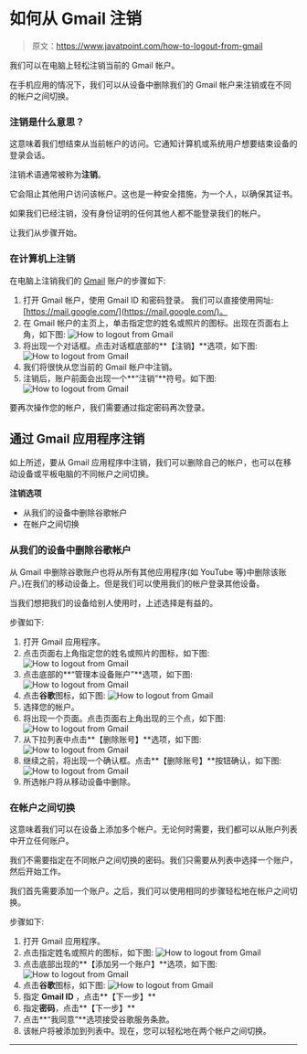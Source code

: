 # 如何从 Gmail 注销

> 原文：<https://www.javatpoint.com/how-to-logout-from-gmail>

我们可以在电脑上轻松注销当前的 Gmail 帐户。

在手机应用的情况下，我们可以从设备中删除我们的 Gmail 帐户来注销或在不同的帐户之间切换。

### 注销是什么意思？

这意味着我们想结束从当前帐户的访问。它通知计算机或系统用户想要结束设备的登录会话。

注销术语通常被称为**注销**。

它会阻止其他用户访问该帐户。这也是一种安全措施，为一个人，以确保其证书。

如果我们已经注销，没有身份证明的任何其他人都不能登录我们的帐户。

让我们从步骤开始。

### 在计算机上注销

在电脑上注销我们的 [Gmail](gmail) 账户的步骤如下:

1.  打开 Gmail 帐户，使用 Gmail ID 和密码登录。
    我们可以直接使用网址:[https://mail.google.com/](https://mail.google.com/)。
2.  在 Gmail 帐户的主页上，单击指定您的姓名或照片的图标。出现在页面右上角，如下图:
    ![How to logout from Gmail](img/6e739248a842eb2e57f0797b40dd3ec1.png)
3.  将出现一个对话框。点击对话框底部的**【注销】**选项，如下图:
    ![How to logout from Gmail](img/79d81dfcecb08a8562d4511e3b361f62.png)
4.  我们将很快从您当前的 Gmail 帐户中注销。
5.  注销后，账户前面会出现一个**“注销”**符号。如下图:
    ![How to logout from Gmail](img/2d5236c5054849fe659a475e960dab2a.png)

要再次操作您的帐户，我们需要通过指定密码再次登录。

## 通过 Gmail 应用程序注销

如上所述，要从 Gmail 应用程序中注销，我们可以删除自己的帐户，也可以在移动设备或平板电脑的不同帐户之间切换。

**注销选项**

*   从我们的设备中删除谷歌帐户
*   在帐户之间切换

### 从我们的设备中删除谷歌帐户

从 Gmail 中删除谷歌账户也将从所有其他应用程序(如 YouTube 等)中删除该账户。)在我们的移动设备上。但是我们可以使用我们的帐户登录其他设备。

当我们想把我们的设备给别人使用时，上述选择是有益的。

步骤如下:

1.  打开 Gmail 应用程序。
2.  点击页面右上角指定您的姓名或照片的图标，如下图:
    ![How to logout from Gmail](img/874a1861d01ac5c9645d1ba68be52368.png)
3.  点击底部的**“管理本设备账户”**选项，如下图:
    ![How to logout from Gmail](img/4c15b89b386a6cbe429c05967ee68ff0.png)
4.  点击**谷歌**图标，如下图:
    ![How to logout from Gmail](img/05b76d234fe1d9239776044f2850c4a4.png)
5.  选择您的帐户。
6.  将出现一个页面。点击页面右上角出现的三个点，如下图:
    ![How to logout from Gmail](img/b6ee1afe963a46362b32cb8d9dc133cf.png)
7.  从下拉列表中点击**【删除账号】**选项，如下图:
    ![How to logout from Gmail](img/b0ba35e30c08e618a6321008bcf1dee3.png)
8.  继续之前，将出现一个确认框。点击**【删除账号】**按钮确认，如下图:
    ![How to logout from Gmail](img/ffef32c8e047a3483595ca8d67974b0e.png)
9.  所选帐户将从移动设备中删除。

### 在帐户之间切换

这意味着我们可以在设备上添加多个帐户。无论何时需要，我们都可以从账户列表中开立任何账户。

我们不需要指定在不同帐户之间切换的密码。我们只需要从列表中选择一个账户，然后开始工作。

我们首先需要添加一个账户。之后，我们可以使用相同的步骤轻松地在帐户之间切换。

步骤如下:

1.  打开 Gmail 应用程序。
2.  点击指定姓名或照片的图标，如下图:
    ![How to logout from Gmail](img/48045a01548f2416b2d5b096ead2e582.png)
3.  点击底部出现的**【添加另一个账户】**选项，如下图:
    ![How to logout from Gmail](img/3aacf0eb27477dab708611fbd22d868e.png)
4.  点击**谷歌**图标，如下图:
    ![How to logout from Gmail](img/d44cdd80b6ba6b42f3086b23678110f7.png)
5.  指定 **Gmail ID** ，点击**【下一步】**
6.  指定**密码**，点击**【下一步】**
7.  点击**“我同意”**选项接受谷歌服务条款。
8.  该帐户将被添加到列表中。现在，您可以轻松地在两个帐户之间切换。

* * *